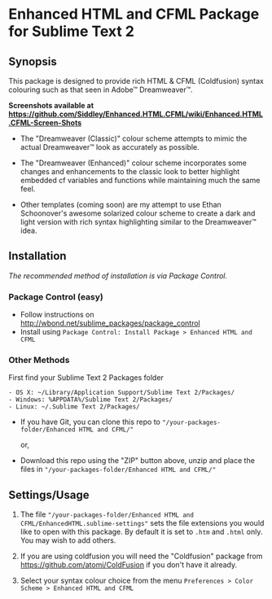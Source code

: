 # Enhanced HTML and CFML Package for Sublime Text 2

## Synopsis

This package is designed to provide rich HTML & CFML (Coldfusion) syntax colouring such as that seen in Adobe™ Dreamweaver™.

**Screenshots available at https://github.com/Siddley/Enhanced.HTML.CFML/wiki/Enhanced.HTML.CFML-Screen-Shots**

 * The "Dreamweaver (Classic)" colour scheme attempts to mimic the actual Dreamweaver™ look as accurately as possible.

 * The "Dreamweaver (Enhanced)" colour scheme incorporates some changes and enhancements to the classic look to better highlight embedded cf variables and functions while maintaining much the same feel.

 * Other templates (coming soon) are my attempt to use Ethan Schoonover's awesome solarized colour scheme to create a dark and light version with rich syntax highlighting similar to the Dreamweaver™ idea.

## Installation  
  
  
_The recommended method of installation is via Package Control._

### Package Control (easy)

- Follow instructions on http://wbond.net/sublime_packages/package_control  
- Install using `Package Control: Install Package > Enhanced HTML and CFML`

### Other Methods

 First find your Sublime Text 2 Packages folder  

    - OS X: ~/Library/Application Support/Sublime Text 2/Packages/
    - Windows: %APPDATA%/Sublime Text 2/Packages/
    - Linux: ~/.Sublime Text 2/Packages/  

- If you have Git, you can clone this repo to `"/your-packages-folder/Enhanced HTML and CFML/"`

    or,

- Download this repo using the "ZIP" button above, unzip and place the files in `"/your-packages-folder/Enhanced HTML and CFML/"`


## Settings/Usage

1. The file `"/your-packages-folder/Enhanced HTML and CFML/EnhancedHTML.sublime-settings"` sets the file extensions you would like to open with this package. By default it is set to `.htm` and `.html` only. You may wish to add others.

2. If you are using coldfusion you will need the "Coldfusion" package from https://github.com/atomi/ColdFusion if you don't have it already.

3. Select your syntax colour choice from the menu `Preferences > Color Scheme > Enhanced HTML and CFML`

